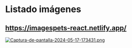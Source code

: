 # Listado imágenes


## https://imagespets-react.netlify.app/



[![Captura-de-pantalla-2024-05-17-173431.png](https://i.postimg.cc/XYYYxTbb/Captura-de-pantalla-2024-05-17-173431.png)](https://postimg.cc/gn1p2tjS)

